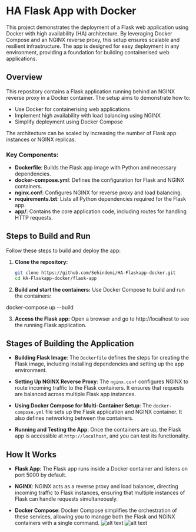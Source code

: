 # HA Flask App with Docker

This project demonstrates the deployment of a Flask web application using Docker with high availability (HA) architecture. By leveraging Docker Compose and an NGINX reverse proxy, this setup ensures scalable and resilient infrastructure. The app is designed for easy deployment in any environment, providing a foundation for building containerised web applications.

## Overview

This repository contains a Flask application running behind an NGINX reverse proxy in a Docker container. The setup aims to demonstrate how to:

- Use Docker for containerising web applications
- Implement high availability with load balancing using NGINX
- Simplify deployment using Docker Compose

The architecture can be scaled by increasing the number of Flask app instances or NGINX replicas.

### Key Components:
- **Dockerfile**: Builds the Flask app image with Python and necessary dependencies.
- **docker-compose.yml**: Defines the configuration for Flask and NGINX containers.
- **nginx.conf**: Configures NGINX for reverse proxy and load balancing.
- **requirements.txt**: Lists all Python dependencies required for the Flask app.
- **app/**: Contains the core application code, including routes for handling HTTP requests.

## Steps to Build and Run

Follow these steps to build and deploy the app:

1. **Clone the repository:**
   ```bash
   git clone https://github.com/Sehindemi/HA-Flaskapp-docker.git
   cd HA-Flaskapp-docker/flask-app


2. **Build and start the containers:**
Use Docker Compose to build and run the containers:


docker-compose up --build

3. **Access the Flask app:** 
Open a browser and go to http://localhost to see the running Flask application.

## Stages of Building the Application

- **Building Flask Image**: The `Dockerfile` defines the steps for creating the Flask image, including installing dependencies and setting up the app environment.

- **Setting Up NGINX Reverse Proxy**: The `nginx.conf` configures NGINX to route incoming traffic to the Flask containers. It ensures that requests are balanced across multiple Flask app instances.

- **Using Docker Compose for Multi-Container Setup**: The `docker-compose.yml` file sets up the Flask application and NGINX container. It also defines networking between the containers.

- **Running and Testing the App**: Once the containers are up, the Flask app is accessible at `http://localhost`, and you can test its functionality.

## How It Works

- **Flask App**: The Flask app runs inside a Docker container and listens on port 5000 by default.

- **NGINX**: NGINX acts as a reverse proxy and load balancer, directing incoming traffic to Flask instances, ensuring that multiple instances of Flask can handle requests simultaneously.

- **Docker Compose**: Docker Compose simplifies the orchestration of these services, allowing you to manage both the Flask and NGINX containers with a single command.
![alt text](image.png)
![alt text](image-1.png)
